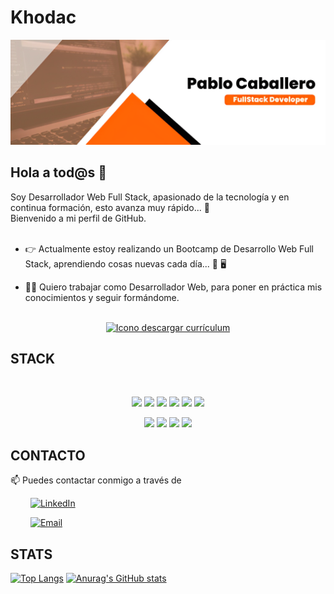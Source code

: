 # Khodac
<div align="center">
    <img src= "https://github.com/Khodac/Khodac/blob/02a224b5e1217409831e1c77f7c8467860dac388/CopiadePabloCaballero.png"></img>
</div>

## Hola a tod@s 👋

Soy Desarrollador Web Full Stack, apasionado de la tecnología y en continua formación, esto avanza muy rápido... :rocket:   
Bienvenido a mi perfil de GitHub. 
<br><br>
  
- 👉 Actualmente estoy realizando un Bootcamp de Desarrollo Web Full Stack, aprendiendo cosas nuevas cada día... 📖 🖥️ 

- 👨‍💻 Quiero trabajar como Desarrollador Web, para poner en práctica mis conocimientos y seguir formándome.

<br>

 <div align="center">
  <a href="CV_PABLOCABALLERO.pdf" download>
    <img alt="Icono descargar currículum" src="https://i.ibb.co/KXDhQpJ/cv-1-TEXT.png" />
  </a>
</div>

## STACK
 <br>
<p align="center">
 <img src= "https://img.shields.io/badge/html5-%23E34F26.svg?style=for-the-badge&logo=html5&logoColor=white"></img>
 <img src= "https://img.shields.io/badge/CSS3-1572B6?style=for-the-badge&logo=css3&logoColor=white"></img>
 <img src= "https://img.shields.io/badge/javascript-%23323330.svg?style=for-the-badge&logo=javascript&logoColor=%23F7DF1E"></img>
 <img src= "https://img.shields.io/badge/-REACT-blue?style=for-the-badge&logo=react&logoColor=white"></img>
 <img src= "https://img.shields.io/badge/PHP-777BB4?style=for-the-badge&logo=php&logoColor=white"></img>
 <img src= "https://img.shields.io/badge/-BOOTSTRAP-blueviolet?style=for-the-badge&logo=bootstrap&logoColor=white"></img>
 </p>
 
 <p align="center">
 <img src= "https://img.shields.io/badge/-LARAVEL-red?style=for-the-badge&logo=laravel&logoColor=white"></img>
 <img src= "https://img.shields.io/badge/-SCRUM-orange?style=for-the-badge"></img>
 <img src= "https://img.shields.io/badge/-FIGMA-9CF?style=for-the-badge&logo=figma&logoColor=white"></img>
 <img src= "https://img.shields.io/badge/-GITHUB-lightgrey?style=for-the-badge&logo=github&logoColor=black"></img>
 </p>

## CONTACTO
 
 📫 Puedes contactar conmigo a través de

  &emsp;&emsp; <a href="https://www.linkedin.com/in/pablo-caballero-/" target="_blank"><img alt="LinkedIn" src="https://img.shields.io/badge/linkedin-%230077B5.svg?&style=for-the-badge&logo=linkedin&logoColor=white" /></a> 
 
  &emsp;&emsp; <a href="mailto:pablo.caballero.marin@outlook.es" target="_blank"><img alt="Email" src="https://img.shields.io/badge/-EMAIL-red?&style=for-the-badge&logo=mail.ru&logoColor=white" /></a>

## STATS
<p align="center">
  
[![Top Langs](https://github-readme-stats.vercel.app/api/top-langs/?username=Khodac&layout=donut)](https://github.com/anuraghazra/github-readme-stats)
[![Anurag's GitHub stats](https://github-readme-stats.vercel.app/api?username=Khodac&show_icons=true&theme=solarized-light)](https://github.com/anuraghazra/github-readme-stats)
  
</p>
